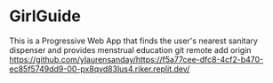 # GirlGuide
This is a Progressive Web App that finds the user's nearest sanitary dispenser and provides menstrual education
git remote add origin https://github.com/ylaurensanday/https://f5a77cee-dfc8-4cf2-b470-ec85f5749dd9-00-px8qyd83lus4.riker.replit.dev/
